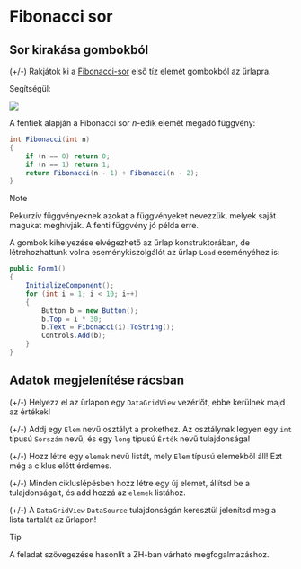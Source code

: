 # Fibonacci sor 

## Sor kirakása gombokból

(+/-)  Rakjátok ki a  [Fibonacci-sor](https://hu.wikipedia.org/wiki/Fibonacci-sz%C3%A1mok)  első tíz elemét gombokból az űrlapra. 

Segítségül:

![](https://wikimedia.org/api/rest_v1/media/math/render/svg/47f0f322e5c0d6f9ef56bd8236e4163f8816e870)


A fentiek alapján a Fibonacci sor *n*-edik elemét megadó függvény:

```csharp
int Fibonacci(int n)
{
    if (n == 0) return 0;
    if (n == 1) return 1;
    return Fibonacci(n - 1) + Fibonacci(n - 2);
}
```

> [!NOTE]
> Rekurzív függvényeknek azokat a függvényeket nevezzük, melyek saját magukat meghívják. A fenti függvény jó példa erre. 

A gombok kihelyezése elvégezhető az űrlap konstruktorában, de létrehozhattunk volna eseménykiszolgálót az űrlap `Load` eseményéhez is:

```csharp
public Form1()
{
    InitializeComponent();
    for (int i = 1; i < 10; i++)
    { 
        Button b = new Button();
        b.Top = i * 30;
        b.Text = Fibonacci(i).ToString();
        Controls.Add(b);
    }
}      
```

## Adatok megjelenítése rácsban

(+/-) Helyezz el az űrlapon egy `DataGridView` vezérlőt, ebbe kerülnek majd az értékek!

(+/-) Addj egy `Elem` nevű osztályt a prokethez. Az osztálynak legyen egy `int` típusú `Sorszám` nevű, és egy `long` típusú `Érték` nevű tulajdonsága!

(+/-) Hozz létre egy `elemek` nevű listát, mely `Elem` típusú elemekből áll! Ezt még a ciklus előtt érdemes.

(+/-) Minden cikluslépésben hozz létre egy új elemet, állítsd be a tulajdonságait, és add hozzá az `elemek` listához.

(+/-) A `DataGridView`  `DataSource` tulajdonságán keresztül jelenítsd meg a lista tartalát az űrlapon!

> [!TIP]
>
> A feladat szövegezése hasonlít a ZH-ban várható megfogalmazáshoz.



